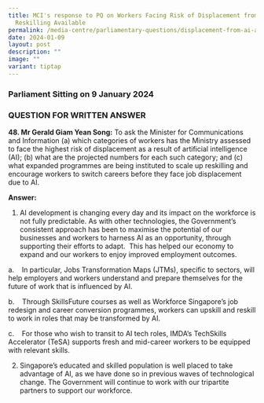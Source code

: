 ```yaml
---
title: MCI's response to PQ on Workers Facing Risk of Displacement from AI and
  Reskilling Available
permalink: /media-centre/parliamentary-questions/displacement-from-ai-and-reskilling/
date: 2024-01-09
layout: post
description: ""
image: ""
variant: tiptap
---
```

<h3>Parliament Sitting on 9 January 2024</h3><h3>QUESTION FOR WRITTEN ANSWER</h3><p><strong>48. Mr Gerald Giam Yean Song:</strong> To ask the Minister for Communications and Information (a) which categories of workers has the Ministry assessed to face the highest risk of displacement as a result of artificial intelligence (AI); (b) what are the projected numbers for each such category; and (c) what expanded programmes are being instituted to scale up reskilling and encourage workers to switch careers before they face job displacement due to AI.</p><p><strong>Answer:</strong></p><ol data-tight="true" class="tight"><li><p>AI development is changing every day and its impact on the workforce is not fully predictable. As with other technologies, the Government’s consistent approach has been to maximise the potential of our businesses and workers to harness AI as an opportunity, through supporting their efforts to adapt.&nbsp; This has helped our economy to expand and our workers to enjoy improved employment outcomes.</p></li></ol><p>    a.&nbsp;&nbsp;&nbsp; In particular, Jobs Transformation Maps (JTMs), specific to sectors, will help employers and workers understand and prepare themselves for the future of work that is influenced by AI.</p><p>    b.&nbsp;&nbsp;&nbsp; Through SkillsFuture courses as well as Workforce Singapore’s job redesign and career conversion programmes, workers can upskill and reskill to work in roles that may be transformed by AI.</p><p>    c.&nbsp;&nbsp;&nbsp; For those who wish to transit to AI tech roles, IMDA’s TechSkills Accelerator (TeSA) supports fresh and mid-career workers to be equipped with relevant skills.</p><ol start="2" data-tight="true" class="tight"><li><p>Singapore’s educated and skilled population is well placed to take advantage of AI, as we have done so in previous waves of technological change. The Government will continue to work with our tripartite partners to support our workforce.</p></li></ol><p></p>
